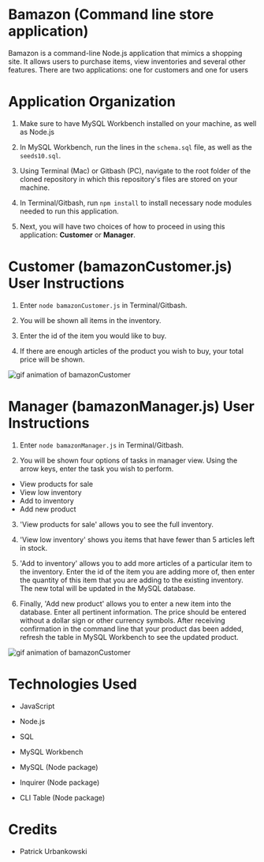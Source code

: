 # Bamazon (Command line store application)

Bamazon is a command-line Node.js application that mimics a shopping site. It allows users to purchase items, view inventories and several other features. There are two applications: one for customers and one for users

# Application Organization

1. Make sure to have MySQL Workbench installed on your machine, as well as Node.js

2. In MySQL Workbench, run the lines in the `schema.sql` file, as well as the `seeds10.sql`.

3. Using Terminal (Mac) or Gitbash (PC), navigate to the root folder of the cloned repository in which this repository's files are stored on your machine.

4. In Terminal/Gitbash, run `npm install` to install necessary node modules needed to run this application.

5. Next, you will have two choices of how to proceed in using this application: **Customer** or **Manager**.


# Customer (bamazonCustomer.js) User Instructions

1. Enter `node bamazonCustomer.js` in Terminal/Gitbash.

2. You will be shown all items in the inventory.

3. Enter the id of the item you would like to buy.

4. If there are enough articles of the product you wish to buy, your total price will be shown.

![gif animation of bamazonCustomer](./gifs/customer.gif)



# Manager (bamazonManager.js) User Instructions

1. Enter `node bamazonManager.js` in Terminal/Gitbash.

2. You will be shown four options of tasks in manager view. Using the arrow keys, enter the task you wish to perform.

* View products for sale
* View low inventory
* Add to inventory
* Add new product

3. 'View products for sale' allows you to see the full inventory.

4. 'View low inventory' shows you items that have fewer than 5 articles left in stock.

5. 'Add to inventory' allows you to add more articles of a particular item to the inventory. Enter the id of the 
item you are adding more of, then enter the quantity of this item that you are adding to the existing inventory. The new total will be updated in the MySQL database.

6. Finally, 'Add new product' allows you to enter a new item into the database. Enter all pertinent information. The price should be entered without a dollar sign or other currency symbols. After receiving confirmation in the command line that your product das been added, refresh the table in MySQL Workbench to see the updated product.

![gif animation of bamazonCustomer](./gifs/manager.gif)

# Technologies Used

* JavaScript

* Node.js

* SQL

* MySQL Workbench

* MySQL (Node package)

* Inquirer (Node package)

* CLI Table (Node package)



# Credits

* Patrick Urbankowski